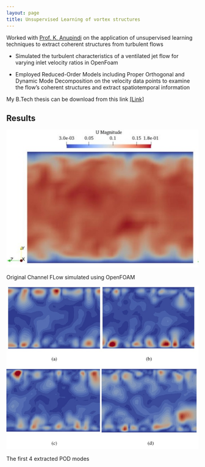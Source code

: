 ```yaml
---
layout: page
title: Unsupervised Learning of vortex structures
---
```


Worked with [Prof. K. Anupindi](https://home.iitm.ac.in/kanupindi/) on the application of unsupervised learning techniques to extract coherent structures from turbulent flows

- Simulated the turbulent characteristics of a ventilated jet flow for varying inlet velocity ratios in OpenFoam

- Employed Reduced-Order Models including Proper Orthogonal and Dynamic Mode Decomposition on the velocity data points to examine the flow’s coherent structures and extract spatiotemporal information

My B.Tech thesis can be download from this link [[Link]](https://drive.google.com/file/d/1ERDDqIiyXoyI8KDQYbazD4PtYc3OXXmC/view?usp=sharing)

## Results

![IPM1_photo](/assets/mean_flow.jpeg)<br />
<!-- <br></br> -->
Original Channel FLow simulated using OpenFOAM

<!-- <p align="center">
  <img src="/assets/mean_flow.jpeg" alt="IPM1_photo" />
</p> -->
  <!-- <img src="/assets/mean_flow.jpeg" alt="IPM1_photo"> -->
  

<!-- <p style="text-align: center; font-style: italic;"> 
Original Channel FLow simulated using OpenFOAM
</p> -->


![IPM1_photo](/assets/POD_modes.jpeg)<br />
<!-- <br></br> -->
The first 4 extracted POD modes

<!-- 
<p style="text-align: center; font-style: italic;"> 
The first 4 extracted POD modes
</p> -->



<!-- <object data="../assets/SiddharthDey_BTP.pdf" width="900" height="1000" type='application/pdf'></object> -->
